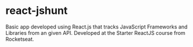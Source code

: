 # react-jshunt

Basic app developed using React.js that tracks JavaScript Frameworks and Libraries from an given API. Developed at the Starter ReactJS course from Rocketseat.
